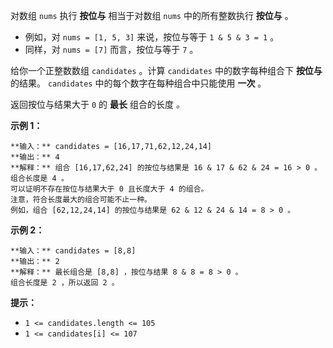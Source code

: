 对数组 `nums` 执行 **按位与** 相当于对数组 `nums` 中的所有整数执行 **按位与** 。

  * 例如，对 `nums = [1, 5, 3]` 来说，按位与等于 `1 & 5 & 3 = 1` 。
  * 同样，对 `nums = [7]` 而言，按位与等于 `7` 。

给你一个正整数数组 `candidates` 。计算 `candidates` 中的数字每种组合下 **按位与** 的结果。 `candidates`
中的每个数字在每种组合中只能使用 **一次** 。

返回按位与结果大于 `0` 的 **最长** 组合的长度 _。_



**示例 1：**

    
    
    **输入：** candidates = [16,17,71,62,12,24,14]
    **输出：** 4
    **解释：** 组合 [16,17,62,24] 的按位与结果是 16 & 17 & 62 & 24 = 16 > 0 。
    组合长度是 4 。
    可以证明不存在按位与结果大于 0 且长度大于 4 的组合。
    注意，符合长度最大的组合可能不止一种。
    例如，组合 [62,12,24,14] 的按位与结果是 62 & 12 & 24 & 14 = 8 > 0 。
    

**示例 2：**

    
    
    **输入：** candidates = [8,8]
    **输出：** 2
    **解释：** 最长组合是 [8,8] ，按位与结果 8 & 8 = 8 > 0 。
    组合长度是 2 ，所以返回 2 。
    



**提示：**

  * `1 <= candidates.length <= 105`
  * `1 <= candidates[i] <= 107`


